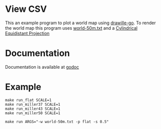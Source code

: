 # View CSV

This an example program to plot a world map using [drawille-go](https://github.com/Kerrigan29a/drawille-go).
To render the world map this program uses [world-50m.txt](world-50m.txt) and a [Cylindrical Equidistant Projection](http://mathworld.wolfram.com/CylindricalEquidistantProjection.html)

# Documentation

Documentation is available at [godoc](https://godoc.org/github.com/Kerrigan29a/view_map)

# Example

```shell
make run_flat SCALE=1
make run_miller37 SCALE=1
make run_miller43 SCALE=1
make run_miller50 SCALE=1

make run ARGS="-w world-50m.txt -p flat -s 0.5"
```
